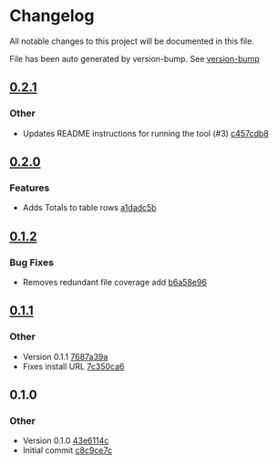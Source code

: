 
# Changelog

All notable changes to this project will be documented in this file.

File has been auto generated by version-bump. See [version-bump](https://deno.land/x/version_bump)
## [0.2.1](https://github.com/jhechtf/code-coverage/compare/0.2.0..0.2.1)


### Other

- Updates README instructions for running the tool (#3)
  [c457cdb8](https://github.com/jhechtf/code-coverage/commit/c457cdb8d954c3ac55f559255b3bb085b55ae2a7)

## [0.2.0](https://github.com/jhechtf/code-coverage/compare/0.1.2..0.2.0)


### Features

- Adds Totals to table rows
  [a1dadc5b](https://github.com/jhechtf/code-coverage/commit/a1dadc5be2edd91d75768c11c5edfa3eac2f75f1)

## [0.1.2](https://github.com/jhechtf/code-coverage/compare/0.1.1..0.1.2)


### Bug Fixes

- Removes redundant file coverage add
  [b6a58e96](https://github.com/jhechtf/code-coverage/commit/b6a58e962e1180cb666baf2d410edf1f4d29d2de)



## [0.1.1](https://github.com/jhechtf/code-coverage/compare/0.1.0..0.1.1)


### Other

- Version 0.1.1
  [7687a39a](https://github.com/jhechtf/code-coverage/commit/7687a39ad43e13001e548401911173872b2864c5)
- Fixes install URL
  [7c350ca6](https://github.com/jhechtf/code-coverage/commit/7c350ca602401991cb5c1f86645e8eece67ac507)



## 0.1.0
### Other

- Version 0.1.0
  [43e6114c](https://github.com/jhechtf/code-coverage/commit/43e6114c7061f177cb70d2bc24f3b27585a5128c)
- Initial commit
  [c8c9ce7c](https://github.com/jhechtf/code-coverage/commit/c8c9ce7c2e2e6488edbe82b5aae371633e67a7f9)

